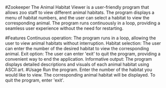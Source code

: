 #Zookeeper
The Animal Habitat Viewer is a user-friendly program that allows zoo staff to view different animal habitats. The program displays a menu of habitat numbers, and the user can select a habitat to view the corresponding animal. The program runs continuously in a loop, providing a seamless user experience without the need for restarting.

#Features
Continuous operation: The program runs in a loop, allowing the user to view animal habitats without interruption.
Habitat selection: The user can enter the number of the desired habitat to view the corresponding animal.
Exit option: The user can enter 'exit' to quit the program, providing a convenient way to end the application.
Informative output: The program displays detailed descriptions and visuals of each animal habitat using ASCII art.
#Usage
Run the program.
Enter the number of the habitat you would like to view. The corresponding animal habitat will be displayed.
To quit the program, enter 'exit'.
